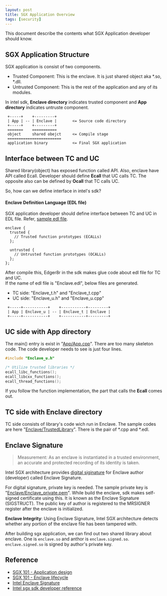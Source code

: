 ```yaml
---
layout: post
title: SGX Application Overview
tags: [security]
---
```


This document describe
the contents what SGX Application developer
should know.

## SGX Application Structure 
SGX application is consist of two components.
- Trusted Component: This is the enclave. It is just shared object aka *.so, *.dll.
- Untrusted Component: This is the rest of the application and any of its modules.


In intel sdk,
**Enclave directory** indicates trusted component and
**App directory** indicates untruste component.
```
 +-----+    +---------+
 | App | -- | Enclave |       <= Source code directory
 +-----+    +---------+
 =======    ===========
 object     shared obejct     <= Compile stage
 ========================
 application binary           <= Final SGX application
```

## Interface between TC and UC
Shared library(object) has exposed function called API.
Also, enclave have API called Ecall.
Developer should define **Ecall** that UC calls TC. 
The opposite also can be defined by **Ocall** that TC calls UC.

So, how can we define interface in intel's sdk? 

#### Enclave Definition Language (EDL file)
SGX application developer should define
interface between TC and UC in EDL file.
Refer, [sample edl file](https://github.com/intel/linux-sgx/blob/master/SampleCode/SampleEnclave/Enclave/Enclave.edl).

```
enclave {
  trusted {
    // Trusted function prototypes (ECALLs)
  };

  untrusted {
    // Untrusted function prototypes (OCALLs)
  };
};
```
After compile this,
Edger8r in the sdk makes glue code
about edl file
for TC and UC.  
If the name of edl file is "Enclave.edl", below files are generated.
- TC side: "Enclave_t.h" and "Enclave_t.cpp"
- UC side: "Enclave_u.h" and "Enclave_u.cpp"

```
 +-----+-----------+    +-----------+---------+
 | App | Enclave_u | -- | Enclave_t | Enclave |
 +-----+-----------+    +-----------+---------+
```

## UC side with App directory
The main() entry is exist in "[App/App.cpp](https://github.com/intel/linux-sgx/blob/master/SampleCode/SampleEnclave/App/App.cpp)".
There are too many skeleton code. 
The code developer needs to see is just four lines.

```cpp
#include "Enclave_u.h"

/* Utilize trusted libraries */
ecall_libc_functions();
ecall_libcxx_functions();
ecall_thread_functions();
```

If you follow the function implementation, the part that calls the **Ecall** comes out.

## TC side with Enclave directory
TC side consists of library's code wich run in Enclave.
The sample codes are here "[Enclave/TrustedLibrary](https://github.com/intel/linux-sgx/tree/master/SampleCode/SampleEnclave/Enclave/TrustedLibrary)".
There is the pair of *.cpp and *.edl.

## Enclave Signature
> Measurement: As an enclave is instantiated
> in a trusted environment,
> an accurate and protected recording of
> its identity is taken.

Intel SGX architecture provides [digital siginature](https://en.wikipedia.org/wiki/Digital_signatur)
for Enclave author (developer)
called Enclave Signature.

For digital signature, private key is needed.
The sample private key is
"[Enclave/Enclave_private.pem](https://github.com/intel/linux-sgx/blob/master/SampleCode/SampleEnclave/Enclave/Enclave_private.pem)".
While build the enclave,
sdk makes self-signed certificate using this.
It is known as the Enclave Signature (SIGSTRUCT).
The public key of author is registered
to the MRSIGNER register
after the enclave is initialized.

**Enclave Integrity**:
Using Enclave Signature,
Intel SGX architecture detects
whether any portion of the enclave file
has been tampered with.

After building sgx application,
we can find out
two shared library about enclave.
One is `enclave.so` and anthor is `enclave.signed.so`.
`enclave.signed.so` is signed by
author's private key.

## Reference
- [SGX 101 - Application design](http://www.sgx101.com/portfolio/application_design/)
- [SGX 101 - Enclave lifecycle](http://www.sgx101.com/portfolio/enclave_lifecycle/)
- [Intel Enclave Signature](https://software.intel.com/en-us/node/702979)
- [Intel sgx sdk developer reference](https://01.org/sites/default/files/documentation/intel_sgx_sdk_developer_reference_for_linux_os_pdf.pdf)
